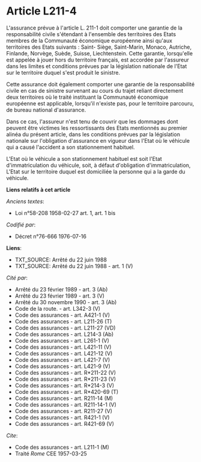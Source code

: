 # Article L211-4

L'assurance prévue à l'article L. 211-1 doit comporter une garantie de la responsabilité civile s'étendant à l'ensemble des
territoires des Etats membres de la Communauté économique européenne ainsi qu'aux territoires des Etats suivants : Saint-
Siège, Saint-Marin, Monaco, Autriche, Finlande, Norvège, Suède, Suisse, Liechtenstein. Cette garantie, lorsqu'elle est
appelée à jouer hors du territoire français, est accordée par l'assureur dans les limites et conditions prévues par la
législation nationale de l'Etat sur le territoire duquel s'est produit le sinistre.

Cette assurance doit également comporter une garantie de la responsabilité civile en cas de sinistre survenant au cours du
trajet reliant directement deux territoires où le traité instituant la Communauté économique européenne est applicable,
lorsqu'il n'existe pas, pour le territoire parcouru, de bureau national d'assurance.

Dans ce cas, l'assureur n'est tenu de couvrir que les dommages dont peuvent être victimes les ressortissants des Etats
mentionnés au premier alinéa du présent article, dans les conditions prévues par la législation nationale sur l'obligation
d'assurance en vigueur dans l'Etat où le véhicule qui a causé l'accident a son stationnement habituel.

L'Etat où le véhicule a son stationnement habituel est soit l'Etat d'immatriculation du véhicule, soit, à défaut d'obligation
d'immatriculation, L'Etat sur le territoire duquel est domiciliée la personne qui a la garde du véhicule.

**Liens relatifs à cet article**

_Anciens textes_:

  - Loi n°58-208 1958-02-27 art. 1, art. 1 bis

_Codifié par_:

  - Décret n°76-666 1976-07-16

**Liens**:

  - TXT_SOURCE: Arrêté du 22 juin 1988
  - TXT_SOURCE: Arrêté du 22 juin 1988 - art. 1 (V)

_Cité par_:

  - Arrêté du 23 février 1989 - art. 3 (Ab)
  - Arrêté du 23 février 1989 - art. 3 (V)
  - Arrêté du 30 novembre 1990 - art. 3 (Ab)
  - Code de la route. - art. L342-3 (V)
  - Code des assurances - art. A421-1 (V)
  - Code des assurances - art. L211-26 (T)
  - Code des assurances - art. L211-27 (VD)
  - Code des assurances - art. L214-3 (Ab)
  - Code des assurances - art. L261-1 (V)
  - Code des assurances - art. L421-11 (V)
  - Code des assurances - art. L421-12 (V)
  - Code des assurances - art. L421-7 (V)
  - Code des assurances - art. L421-9 (V)
  - Code des assurances - art. R*211-22 (V)
  - Code des assurances - art. R*211-23 (V)
  - Code des assurances - art. R*214-3 (V)
  - Code des assurances - art. R*420-69 (T)
  - Code des assurances - art. R211-14 (M)
  - Code des assurances - art. R211-14-1 (V)
  - Code des assurances - art. R211-27 (V)
  - Code des assurances - art. R421-1 (V)
  - Code des assurances - art. R421-69 (V)

_Cite_:

  - Code des assurances - art. L211-1 (M)
  - Traité *Rome* CEE 1957-03-25
